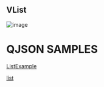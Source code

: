 ## VList

![image](https://cdn.softtech.com.tr/ngsp-quick/nemo/dev/mdImages/VList/vlist.png)


# QJSON SAMPLES

<a href="" onclick="this.href='?q=qjsons/ListExample.qjson'; this.target=(window.location !== window.parent.location) ? '' : '_blank';"  target=''>ListExample</a>

<a href="" onclick="this.href='?q=qjsons/list.qjson'; this.target=(window.location !== window.parent.location) ? '' : '_blank';"  target=''>list</a>


<!-- NLP: List | VList | Liste | Liste kullanımı | Bilgileri liste olarak gösterme | Liste gruplama | Liste içerisinde bilgileri nasıl gösteririm | Listeye ikon ekleme | Listeye başka componentler ekleme | Menü oluştuma | Menü içerisine liste yerleştirme | Liste gösterimi | Listeye eleman ekleme | Liste görünümü | Verileri listeleme | Liste bilgileri | Listeleme yapmak istiyorum | Liste istiyorum | Liste gösterme | Verileri listelemek istiyorum | Bilgileri listelemek istiyorum -->